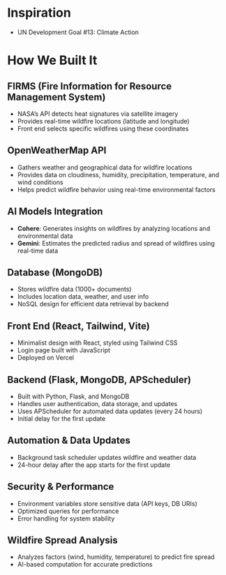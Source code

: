 # Inspiration
- UN Development Goal #13: Climate Action

# How We Built It

## FIRMS (Fire Information for Resource Management System)
- NASA’s API detects heat signatures via satellite imagery
- Provides real-time wildfire locations (latitude and longitude)
- Front end selects specific wildfires using these coordinates

## OpenWeatherMap API
- Gathers weather and geographical data for wildfire locations
- Provides data on cloudiness, humidity, precipitation, temperature, and wind conditions
- Helps predict wildfire behavior using real-time environmental factors

## AI Models Integration
- **Cohere**: Generates insights on wildfires by analyzing locations and environmental data
- **Gemini**: Estimates the predicted radius and spread of wildfires using real-time data

## Database (MongoDB)
- Stores wildfire data (1000+ documents)
- Includes location data, weather, and user info
- NoSQL design for efficient data retrieval by backend

## Front End (React, Tailwind, Vite)
- Minimalist design with React, styled using Tailwind CSS
- Login page built with JavaScript
- Deployed on Vercel

## Backend (Flask, MongoDB, APScheduler)
- Built with Python, Flask, and MongoDB
- Handles user authentication, data storage, and updates
- Uses APScheduler for automated data updates (every 24 hours)
- Initial delay for the first update

## Automation & Data Updates
- Background task scheduler updates wildfire and weather data
- 24-hour delay after the app starts for the first update

## Security & Performance
- Environment variables store sensitive data (API keys, DB URIs)
- Optimized queries for performance
- Error handling for system stability

## Wildfire Spread Analysis
- Analyzes factors (wind, humidity, temperature) to predict fire spread
- AI-based computation for accurate predictions
